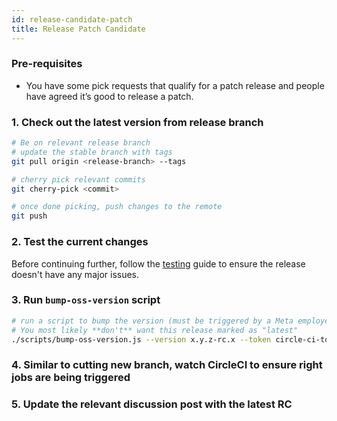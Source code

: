 ```yaml
---
id: release-candidate-patch
title: Release Patch Candidate
---
```


### Pre-requisites

- You have some pick requests that qualify for a patch release and people have agreed it’s good to release a patch.

### 1. Check out the latest version from release branch

```bash
# Be on relevant release branch
# update the stable branch with tags
git pull origin <release-branch> --tags

# cherry pick relevant commits
git cherry-pick <commit>

# once done picking, push changes to the remote
git push
```

### 2. Test the current changes

Before continuing further, follow the [testing](/contributing/release-testing) guide to ensure the release doesn't have any major issues.

### 3. Run `bump-oss-version` script

```bash
# run a script to bump the version (must be triggered by a Meta employee)
# You most likely **don't** want this release marked as "latest"
./scripts/bump-oss-version.js --version x.y.z-rc.x --token circle-ci-token
```

### 4. Similar to cutting new branch, watch CircleCI to ensure right jobs are being triggered

### 5. Update the relevant discussion post with the latest RC
